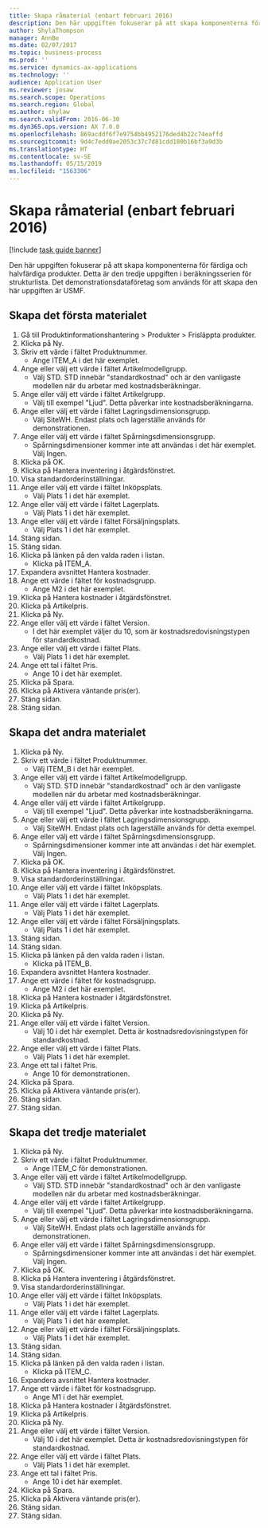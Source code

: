 ```yaml
---
title: Skapa råmaterial (enbart februari 2016)
description: Den här uppgiften fokuserar på att skapa komponenterna för färdiga och halvfärdiga produkter.
author: ShylaThompson
manager: AnnBe
ms.date: 02/07/2017
ms.topic: business-process
ms.prod: ''
ms.service: dynamics-ax-applications
ms.technology: ''
audience: Application User
ms.reviewer: josaw
ms.search.scope: Operations
ms.search.region: Global
ms.author: shylaw
ms.search.validFrom: 2016-06-30
ms.dyn365.ops.version: AX 7.0.0
ms.openlocfilehash: 869acddf6f7e9754bb4952176ded4b22c74eaffd
ms.sourcegitcommit: 9d4c7edd0ae2053c37c7d81cdd180b16bf3a9d3b
ms.translationtype: HT
ms.contentlocale: sv-SE
ms.lasthandoff: 05/15/2019
ms.locfileid: "1563306"
---
```

# <a name="create-raw-materials-february-2016-only"></a>Skapa råmaterial (enbart februari 2016)

[!include [task guide banner](../../includes/task-guide-banner.md)]

Den här uppgiften fokuserar på att skapa komponenterna för färdiga och halvfärdiga produkter. Detta är den tredje uppgiften i beräkningsserien för strukturlista. Det demonstrationsdataföretag som används för att skapa den här uppgiften är USMF.


## <a name="create-the-first-material"></a>Skapa det första materialet
1. Gå till Produktinformationshantering > Produkter > Frisläppta produkter.
2. Klicka på Ny.
3. Skriv ett värde i fältet Produktnummer.
    * Ange ITEM_A i det här exemplet.  
4. Ange eller välj ett värde i fältet Artikelmodellgrupp.
    * Välj STD. STD innebär "standardkostnad" och är den vanligaste modellen när du arbetar med kostnadsberäkningar.  
5. Ange eller välj ett värde i fältet Artikelgrupp.
    * Välj till exempel "Ljud". Detta påverkar inte kostnadsberäkningarna.  
6. Ange eller välj ett värde i fältet Lagringsdimensionsgrupp.
    * Välj SiteWH. Endast plats och lagerställe används för demonstrationen.  
7. Ange eller välj ett värde i fältet Spårningsdimensionsgrupp.
    * Spårningsdimensioner kommer inte att användas i det här exemplet. Välj Ingen.  
8. Klicka på OK.
9. Klicka på Hantera inventering i åtgärdsfönstret.
10. Visa standardorderinställningar.
11. Ange eller välj ett värde i fältet Inköpsplats.
    * Välj Plats 1 i det här exemplet.  
12. Ange eller välj ett värde i fältet Lagerplats.
    * Välj Plats 1 i det här exemplet.  
13. Ange eller välj ett värde i fältet Försäljningsplats.
    * Välj Plats 1 i det här exemplet.  
14. Stäng sidan.
15. Stäng sidan.
16. Klicka på länken på den valda raden i listan.
    * Klicka på ITEM_A.  
17. Expandera avsnittet Hantera kostnader.
18. Ange ett värde i fältet för kostnadsgrupp.
    * Ange M2 i det här exemplet.  
19. Klicka på Hantera kostnader i åtgärdsfönstret.
20. Klicka på Artikelpris.
21. Klicka på Ny.
22. Ange eller välj ett värde i fältet Version.
    * I det här exemplet väljer du 10, som är kostnadsredovisningstypen för standardkostnad.  
23. Ange eller välj ett värde i fältet Plats.
    * Välj Plats 1 i det här exemplet.  
24. Ange ett tal i fältet Pris.
    * Ange 10 i det här exemplet.  
25. Klicka på Spara.
26. Klicka på Aktivera väntande pris(er).
27. Stäng sidan.
28. Stäng sidan.

## <a name="create-the-second-material"></a>Skapa det andra materialet
1. Klicka på Ny.
2. Skriv ett värde i fältet Produktnummer.
    * Välj ITEM_B i det här exemplet.  
3. Ange eller välj ett värde i fältet Artikelmodellgrupp.
    * Välj STD. STD innebär "standardkostnad" och är den vanligaste modellen när du arbetar med kostnadsberäkningar.  
4. Ange eller välj ett värde i fältet Artikelgrupp.
    * Välj till exempel "Ljud". Detta påverkar inte kostnadsberäkningarna.  
5. Ange eller välj ett värde i fältet Lagringsdimensionsgrupp.
    * Välj SiteWH. Endast plats och lagerställe används för detta exempel.  
6. Ange eller välj ett värde i fältet Spårningsdimensionsgrupp.
    * Spårningsdimensioner kommer inte att användas i det här exemplet. Välj Ingen.  
7. Klicka på OK.
8. Klicka på Hantera inventering i åtgärdsfönstret.
9. Visa standardorderinställningar.
10. Ange eller välj ett värde i fältet Inköpsplats.
    * Välj Plats 1 i det här exemplet.  
11. Ange eller välj ett värde i fältet Lagerplats.
    * Välj Plats 1 i det här exemplet.  
12. Ange eller välj ett värde i fältet Försäljningsplats.
    * Välj Plats 1 i det här exemplet.  
13. Stäng sidan.
14. Stäng sidan.
15. Klicka på länken på den valda raden i listan.
    * Klicka på ITEM_B.  
16. Expandera avsnittet Hantera kostnader.
17. Ange ett värde i fältet för kostnadsgrupp.
    * Ange M2 i det här exemplet.  
18. Klicka på Hantera kostnader i åtgärdsfönstret.
19. Klicka på Artikelpris.
20. Klicka på Ny.
21. Ange eller välj ett värde i fältet Version.
    * Välj 10 i det här exemplet. Detta är kostnadsredovisningstypen för standardkostnad.  
22. Ange eller välj ett värde i fältet Plats.
    * Välj Plats 1 i det här exemplet.  
23. Ange ett tal i fältet Pris.
    * Ange 10 för demonstrationen.  
24. Klicka på Spara.
25. Klicka på Aktivera väntande pris(er).
26. Stäng sidan.
27. Stäng sidan.

## <a name="create-the-third-material"></a>Skapa det tredje materialet
1. Klicka på Ny.
2. Skriv ett värde i fältet Produktnummer.
    * Ange ITEM_C för demonstrationen.  
3. Ange eller välj ett värde i fältet Artikelmodellgrupp.
    * Välj STD. STD innebär "standardkostnad" och är den vanligaste modellen när du arbetar med kostnadsberäkningar.  
4. Ange eller välj ett värde i fältet Artikelgrupp.
    * Välj till exempel "Ljud". Detta påverkar inte kostnadsberäkningarna.  
5. Ange eller välj ett värde i fältet Lagringsdimensionsgrupp.
    * Välj SiteWH. Endast plats och lagerställe används för demonstrationen.  
6. Ange eller välj ett värde i fältet Spårningsdimensionsgrupp.
    * Spårningsdimensioner kommer inte att användas i det här exemplet. Välj Ingen.  
7. Klicka på OK.
8. Klicka på Hantera inventering i åtgärdsfönstret.
9. Visa standardorderinställningar.
10. Ange eller välj ett värde i fältet Inköpsplats.
    * Välj Plats 1 i det här exemplet.  
11. Ange eller välj ett värde i fältet Lagerplats.
    * Välj Plats 1 i det här exemplet.  
12. Ange eller välj ett värde i fältet Försäljningsplats.
    * Välj Plats 1 i det här exemplet.  
13. Stäng sidan.
14. Stäng sidan.
15. Klicka på länken på den valda raden i listan.
    * Klicka på ITEM_C.  
16. Expandera avsnittet Hantera kostnader.
17. Ange ett värde i fältet för kostnadsgrupp.
    * Ange M1 i det här exemplet.  
18. Klicka på Hantera kostnader i åtgärdsfönstret.
19. Klicka på Artikelpris.
20. Klicka på Ny.
21. Ange eller välj ett värde i fältet Version.
    * Välj 10 i det här exemplet. Detta är kostnadsredovisningstypen för standardkostnad.  
22. Ange eller välj ett värde i fältet Plats.
    * Välj Plats 1 i det här exemplet.  
23. Ange ett tal i fältet Pris.
    * Ange 10 i det här exemplet.  
24. Klicka på Spara.
25. Klicka på Aktivera väntande pris(er).
26. Stäng sidan.
27. Stäng sidan.

